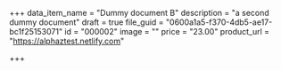 +++
data_item_name = "Dummy document B"
description = "a second dummy document"
draft = true
file_guid = "0600a1a5-f370-4db5-ae17-bc1f25153071"
id = "000002"
image = ""
price = "23.00"
product_url = "https://alphaztest.netlify.com"

+++

